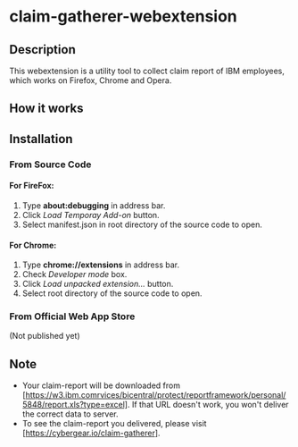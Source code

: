 # claim-gatherer-webextension
## Description
This webextension is a utility tool to collect claim report of IBM employees, which works on Firefox, Chrome and Opera.

## How it works

## Installation
### From Source Code
#### For FireFox:
  1. Type **about:debugging** in address bar.
  2. Click *Load Temporay Add-on* button.
  3. Select manifest.json in root directory of the source code to open.

#### For Chrome:
  1. Type **chrome://extensions** in address bar.
  2. Check *Developer mode* box.
  3. Click *Load unpacked extension...* button.
  4. Select root directory of the source code to open.

### From Official Web App Store
(Not published yet)

## Note 
* Your claim-report will be downloaded from [https://w3.ibm.comrvices/bicentral/protect/reportframework/personal/5848/report.xls?type=excel]. If that URL doesn't work, you won't deliver the correct data to server.
* To see the claim-report you delivered, please visit [https://cybergear.io/claim-gatherer].
